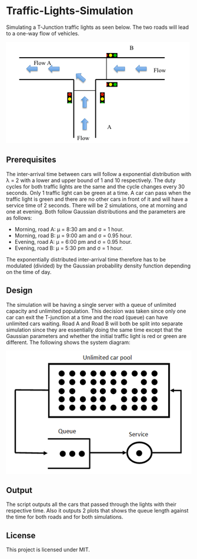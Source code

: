 # Traffic-Lights-Simulation

Simulating a T-Junction traffic lights as seen below. The two roads
will lead to a one-way flow of vehicles.

![Image](images/T-junction.png?raw=true "T-Junction")

## Prerequisites

The inter-arrival time between cars will follow a exponential distribution
with λ = 2 with a lower and upper bound of 1 and 10 respectively. The duty cycles
for both traffic lights are the same and the cycle changes every 30 seconds.
Only 1 traffic light can be green at a time. A car can pass when the traffic light is
green and there are no other cars in front of it and will have
a service time of 2 seconds. There will be 2 simulations, one at morning and one at evening.
Both follow Gaussian distributions and the parameters are as follows:

* Morning, road A: μ = 8:30 am and σ = 1 hour.
* Morning, road B: μ = 9:00 am and σ = 0.95 hour.
* Evening, road A: μ = 6:00 pm and σ = 0.95 hour.
* Evening, road B: μ = 5:30 pm and σ = 1 hour.

The exponentially distributed inter-arrival time therefore has to be modulated (divided) by the
Gaussian probability density function depending on the time of day.

## Design

The simulation will be having a single server with a queue of unlimited capacity and
unlimited population. This decision was taken since only one car can exit the T-junction at a
time and the road (queue) can have unlimited cars waiting. Road A and Road B will both be
split into separate simulation since they are essentially doing the same time except that the
Gaussian parameters and whether the initial traffic light is red or green are different. The
following shows the system diagram:

![Image](images/system-diagram.png?raw=true "T-Junction")


## Output

The script outputs all the cars that passed through the lights with their respective time.
Also it outputs 2 plots that shows the queue length against the time for both roads and for both simulations.

## License

This project is licensed under MIT.